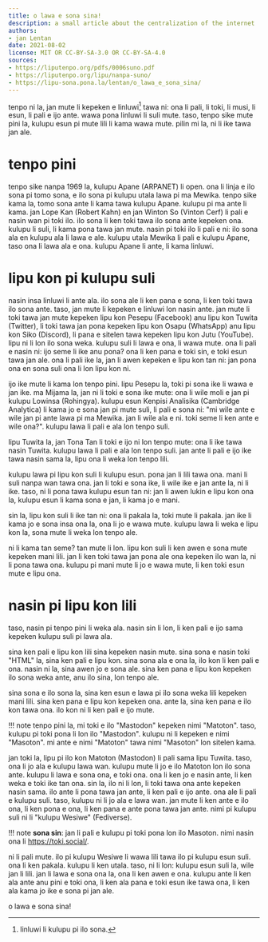 ```yaml
---
title: o lawa e sona sina!
description: a small article about the centralization of the internet
authors:
- jan Lentan
date: 2021-08-02
license: MIT OR CC-BY-SA-3.0 OR CC-BY-SA-4.0
sources:
- https://liputenpo.org/pdfs/0006suno.pdf
- https://liputenpo.org/lipu/nanpa-suno/
- https://lipu-sona.pona.la/lentan/o_lawa_e_sona_sina/
---
```


tenpo ni la, jan mute li kepeken e linluwi[^1] tawa ni: ona li pali, li toki, li musi, li esun, li pali e ijo ante. wawa pona linluwi li suli mute. taso, tenpo sike mute pini la, kulupu esun pi mute lili li kama wawa mute. pilin mi la, ni li ike tawa jan ale.

[^1]: linluwi li kulupu pi ilo sona.

# tenpo pini

tenpo sike nanpa 1969 la, kulupu Apane (ARPANET) li open. ona li linja e ilo sona pi tomo sona, e ilo sona pi kulupu utala lawa pi ma Mewika. tenpo sike kama la, tomo sona ante li kama tawa kulupu Apane. kulupu pi ma ante li kama. jan Lope Kan (Robert Kahn) en jan Winton So (Vinton Cerf) li pali e nasin wan pi toki ilo. ilo sona li ken toki tawa ilo sona ante kepeken ona. kulupu li suli, li kama pona tawa jan mute. nasin pi toki ilo li pali e ni: ilo sona ala en kulupu ala li lawa e ale. kulupu utala Mewika li pali e kulupu Apane, taso ona li lawa ala e ona. kulupu Apane li ante, li kama linluwi.

# lipu kon pi kulupu suli

nasin insa linluwi li ante ala. ilo sona ale li ken pana e sona, li ken toki tawa ilo sona ante. taso, jan mute li kepeken e linluwi lon nasin ante. jan mute li toki tawa jan mute kepeken lipu kon Pesepu (Facebook) anu lipu kon Tuwita (Twitter), li toki tawa jan pona kepeken lipu kon Osapu (WhatsApp) anu lipu kon Siko (Discord), li pana e sitelen tawa kepeken lipu kon Jutu (YouTube). lipu ni li lon ilo sona weka. kulupu suli li lawa e ona, li wawa mute. ona li pali e nasin ni: ijo seme li ike anu pona? ona li ken pana e toki sin, e toki esun tawa jan ale. ona li pali ike la, jan li awen kepeken e lipu kon tan ni: jan pona ona en sona suli ona li lon lipu kon ni.

ijo ike mute li kama lon tenpo pini. lipu Pesepu la, toki pi sona ike li wawa e jan ike. ma Mijama la, jan ni li toki e sona ike mute: ona li wile moli e jan pi kulupu Lowinsa (Rohingya). kulupu esun Kenpisi Analisika (Cambridge Analytica) li kama jo e sona jan pi mute suli, li pali e sona ni: "mi wile ante e wile jan pi ante lawa pi ma Mewika. jan li wile ala e ni. toki seme li ken ante e wile ona?". kulupu lawa li pali e ala lon tenpo suli.

lipu Tuwita la, jan Tona Tan li toki e ijo ni lon tenpo mute: ona li ike tawa nasin Tuwita. kulupu lawa li pali e ala lon tenpo suli. jan ante li pali e ijo ike tawa nasin sama la, lipu ona li weka lon tenpo lili.

kulupu lawa pi lipu kon suli li kulupu esun. pona jan li lili tawa ona. mani li suli nanpa wan tawa ona. jan li toki e sona ike, li wile ike e jan ante la, ni li ike. taso, ni li pona tawa kulupu esun tan ni: jan li awen lukin e lipu kon ona la, kulupu esun li kama sona e jan, li kama jo e mani.

sin la, lipu kon suli li ike tan ni: ona li pakala la, toki mute li pakala. jan ike li kama jo e sona insa ona la, ona li jo e wawa mute. kulupu lawa li weka e lipu kon la, sona mute li weka lon tenpo ale.

ni li kama tan seme? tan mute li lon. lipu kon suli li ken awen e sona mute kepeken mani lili. jan li ken toki tawa jan pona ale ona kepeken ilo wan la, ni li pona tawa ona. kulupu pi mani mute li jo e wawa mute, li ken toki esun mute e lipu ona.

# nasin pi lipu kon lili

taso, nasin pi tenpo pini li weka ala. nasin sin li lon, li ken pali e ijo sama kepeken kulupu suli pi lawa ala.

sina ken pali e lipu kon lili sina kepeken nasin mute. sina sona e nasin toki "HTML" la, sina ken pali e lipu kon. sina sona ala e ona la, ilo kon li ken pali e ona. nasin ni la, sina awen jo e sona ale. sina ken pana e lipu kon kepeken ilo sona weka ante, anu ilo sina, lon tenpo ale.

sina sona e ilo sona la, sina ken esun e lawa pi ilo sona weka lili kepeken mani lili. sina ken pana e lipu kon kepeken ona. ante la, sina ken pana e ilo kon tawa ona. ilo kon ni li ken pali e ijo mute.

!!! note
    tenpo pini la, mi toki e ilo "Mastodon" kepeken nimi "Matoton". taso, kulupu
    pi toki pona li lon ilo "Mastodon". kulupu ni li kepeken e nimi "Masoton". mi
    ante e nimi "Matoton" tawa nimi "Masoton" lon sitelen kama.

jan toki la, lipu pi ilo kon Matoton (Mastodon) li pali sama lipu Tuwita. taso, ona li jo ala e kulupu lawa wan. kulupu mute li jo e ilo Matoton lon ilo sona ante. kulupu li lawa e sona ona, e toki ona. ona li ken jo e nasin ante, li ken weka e toki ike tan ona. sin la, ilo ni li lon, li toki tawa ona ante kepeken nasin sama. ilo ante li pona tawa jan ante, li ken pali e ijo ante. ona ale li pali e kulupu suli. taso, kulupu ni li jo ala e lawa wan. jan mute li ken ante e ilo ona, li ken pona e ona, li ken pana e ante pona tawa jan ante. nimi pi kulupu suli ni li "kulupu Wesiwe" (Fediverse).

!!! note
    **sona sin**: jan li pali e kulupu pi toki pona lon ilo Masoton. nimi nasin
    ona li <https://toki.social/>. 

ni li pali mute. ilo pi kulupu Wesiwe li wawa lili tawa ilo pi kulupu esun suli. ona li ken pakala. kulupu li ken utala. taso, ni li lon: kulupu esun suli la, wile jan li lili. jan li lawa e sona ona la, ona li ken awen e ona. kulupu ante li ken ala ante anu pini e toki ona, li ken ala pana e toki esun ike tawa ona, li ken ala kama jo ike e sona pi jan ale.

o lawa e sona sina!